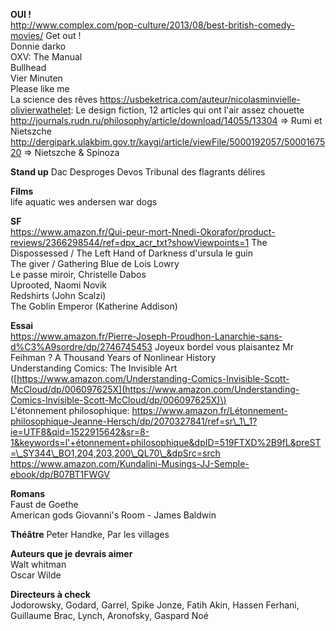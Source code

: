 **OUI !**  
http://www.complex.com/pop-culture/2013/08/best-british-comedy-movies/
Get out !  
Donnie darko  
OXV: The Manual  
Bullhead  
Vier Minuten  
Please like me  
La science des rêves
https://usbeketrica.com/auteur/nicolasminvielle-olivierwathelet: Le design fiction, 12 articles qui ont l'air assez chouette  
http://journals.rudn.ru/philosophy/article/download/14055/13304 =&gt; Rumi et Nietszche  
http://dergipark.ulakbim.gov.tr/kaygi/article/viewFile/5000192057/5000167520 =&gt; Nietszche & Spinoza

**Stand up**
Dac Desproges Devos
Tribunal des flagrants délires

**Films**  
life aquatic wes andersen
war dogs

**SF**  
https://www.amazon.fr/Qui-peur-mort-Nnedi-Okorafor/product-reviews/2366298544/ref=dpx_acr_txt?showViewpoints=1
The Dispossessed / The Left Hand of Darkness d'ursula le guin  
The giver / Gathering Blue de Lois Lowry  
Le passe miroir, Christelle Dabos  
Uprooted, Naomi Novik  
Redshirts \(John Scalzi\)  
The Goblin Emperor \(Katherine Addison\)

**Essai**  
https://www.amazon.fr/Pierre-Joseph-Proudhon-Lanarchie-sans-d%C3%A9sordre/dp/2746745453
Joyeux bordel
vous plaisantez Mr Feihman ?
A Thousand Years of Nonlinear History  
Understanding Comics: The Invisible Art \([https://www.amazon.com/Understanding-Comics-Invisible-Scott-McCloud/dp/006097625X](https://www.amazon.com/Understanding-Comics-Invisible-Scott-McCloud/dp/006097625X)\)  
L'étonnement philosophique: https://www.amazon.fr/Létonnement-philosophique-Jeanne-Hersch/dp/2070327841/ref=sr\_1\_1?ie=UTF8&qid=1522915642&sr=8-1&keywords=l'+étonnement+philosophique&dpID=519FTXD%2B9fL&preST=\_SY344\_BO1,204,203,200\_QL70\_&dpSrc=srch
https://www.amazon.com/Kundalini-Musings-JJ-Semple-ebook/dp/B07BT1FWGV

**Romans**  
Faust de Goethe  
American gods
Giovanni's Room - James Baldwin

**Théâtre**
Peter Handke, Par les villages

**Auteurs que je devrais aimer**  
Walt whitman  
Oscar Wilde

**Directeurs à check**  
Jodorowsky, Godard, Garrel, Spike Jonze, Fatih Akin, Hassen Ferhani, Guillaume Brac, Lynch, Aronofsky, Gaspard Noé
